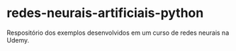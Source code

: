 # redes-neurais-artificiais-python
Respositório dos exemplos desenvolvidos em um curso de redes neurais na Udemy.
